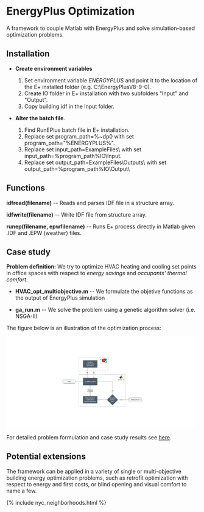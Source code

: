 # EnergyPlus Optimization
A framework to couple Matlab with EnergyPlus and solve simulation-based optimization problems.

## Installation

* __Create environment variables__
  1. Set environment variable _ENERGYPLUS_ and point it to the location of the E+ installed folder (e.g. C:\EnergyPlusV8-9-0\).
  2. Create IO folder in E+ installation with two subfolders "Input" and "Output".
  3. Copy building.idf in the Input folder.

* __Alter the batch file__. 
  1. Find RunEPlus batch file in E+ installation.
  2. Replace set program_path=%~dp0 with  set program_path="%ENERGYPLUS%".
  3. Replace set input_path=ExampleFiles\ with  set input_path=%program_path%IO\Input\.
  4. Replace set output_path=ExampleFiles\Outputs\ with set output_path=%program_path%IO\Output\
  
## Functions

__idfread(filename)__ -- Reads and parses IDF file in a structure array.

__idfwrite(filename)__ -- Write IDF file from structure array.

__runep(filename, epwfilename)__ -- Runs E+ process directly in Matlab given .IDF and .EPW (weather) files. 


## Case study

__Problem definition:__ We try to optimize HVAC heating and cooling set points in office spaces with respect to _energy savings_ and _occupants' thermal comfort_.

* __HVAC_opt_multiobjective.m__ -- We formulate the objetive functions as the output of EnergyPlus simulation 

* __ga_run.m__ -- We solve the problem using a genetic algorithm solver (i.e. NSGA-II)

The figure below is an illustration of the optimization process:

![alt text](https://github.com/spapadopoulos/EnergyPlusOpt/blob/master/optimization_flowchart.png "Optimization Flowchart")
  
For detailed problem formulation and case study results see [here](https://www.sciencedirect.com/science/article/pii/S036013231930232X?dgcid=author).

## Potential extensions

The framework can be applied in a variety of single or multi-objective building energy optimization problems, such as retrofit optimization with respect to energy and first costs, or blind opening and visual comfort to name a few.


{% include nyc_neighborhoods.html %}

